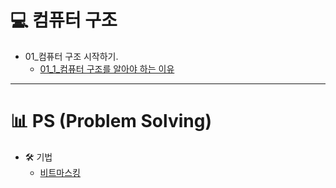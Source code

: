 # 💻 컴퓨터 구조

* 01_컴퓨터 구조 시작하기.
  * [01_1_컴퓨터 구조를 알아야 하는 이유](컴퓨터구조/01-1_컴퓨터구조를_알아야하는_이유.md)

---

# 📊 PS (Problem Solving)

* 🛠 기법
  * [비트마스킹](PS/기법/비트마스킹/정리.md)
